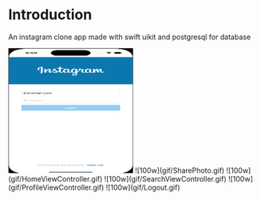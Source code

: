 <h1>Introduction</h1>
<p>An instagram clone app made with swift uikit and postgresql for database</p>

<img src="gif/LoginAndRegister.gif" width="250" height="250"/>
![100w](gif/SharePhoto.gif)
![100w](gif/HomeViewController.gif)
![100w](gif/SearchViewController.gif)
![100w](gif/ProfileViewController.gif)
![100w](gif/Logout.gif)
